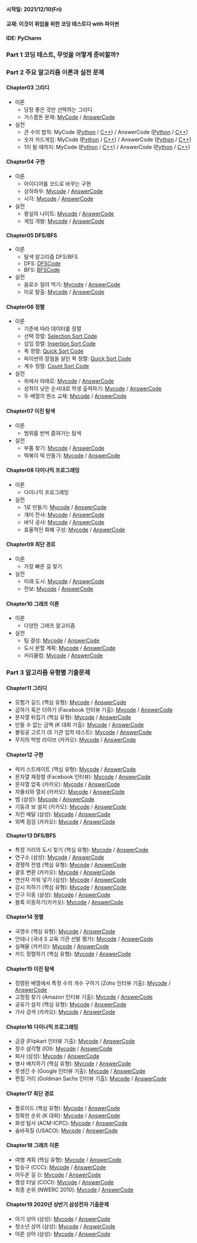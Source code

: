 #### 시작일: 2021/12/10(Fri)
#### 교재: 이것이 취업을 위한 코딩 테스트다 with 파이썬
#### IDE: PyCharm

### Part 1 코딩 테스트, 무엇을 어떻게 준비할까?

### Part 2 주요 알고리즘 이론과 실전 문제

#### Chapter03 그리디

- 이론 
  - 당장 좋은 것만 선택하는 그리디
  - 거스름돈 문제: [MyCode](https://github.com/Chaos0103/CodingTest_Python/blob/ad17f291cc6317c9e4449b4d8976b4e966e12046/Part02%20%EC%A3%BC%EC%9A%94%20%EC%95%8C%EA%B3%A0%EB%A6%AC%EC%A6%98%20%EC%9D%B4%EB%A1%A0%EA%B3%BC%20%EC%8B%A4%EC%A0%84%20%EB%AC%B8%EC%A0%9C/Chapter03%20%EA%B7%B8%EB%A6%AC%EB%94%94/%EA%B1%B0%EC%8A%A4%EB%A6%84%EB%8F%88.py) / [AnswerCode](/AnswerCode/Ch03/1.py)
- 실전
  - 큰 수의 법칙: MyCode ([Python](https://github.com/Chaos0103/CodingTest_Python/blob/ad17f291cc6317c9e4449b4d8976b4e966e12046/Part02%20%EC%A3%BC%EC%9A%94%20%EC%95%8C%EA%B3%A0%EB%A6%AC%EC%A6%98%20%EC%9D%B4%EB%A1%A0%EA%B3%BC%20%EC%8B%A4%EC%A0%84%20%EB%AC%B8%EC%A0%9C/Chapter03%20%EA%B7%B8%EB%A6%AC%EB%94%94/%ED%81%B0%20%EC%88%98%EC%9D%98%20%EB%B2%95%EC%B9%99.py) / [C++](https://github.com/Chaos0103/CodingTest_Python/blob/19796c3a0b2fac48798842bdaf6dc3e42b0b1172/Part02%20%EC%A3%BC%EC%9A%94%20%EC%95%8C%EA%B3%A0%EB%A6%AC%EC%A6%98%20%EC%9D%B4%EB%A1%A0%EA%B3%BC%20%EC%8B%A4%EC%A0%84%20%EB%AC%B8%EC%A0%9C/Chapter03%20%EA%B7%B8%EB%A6%AC%EB%94%94/%ED%81%B0%20%EC%88%98%EC%9D%98%20%EB%B2%95%EC%B9%99.cpp)) / AnswerCode ([Python](/AnswerCode/Ch03/2.py) / [C++](/AnswerCode/Ch03/2.cpp))
  - 숫자 카드게임: MyCode ([Python](https://github.com/Chaos0103/CodingTest_Python/blob/ad17f291cc6317c9e4449b4d8976b4e966e12046/Part02%20%EC%A3%BC%EC%9A%94%20%EC%95%8C%EA%B3%A0%EB%A6%AC%EC%A6%98%20%EC%9D%B4%EB%A1%A0%EA%B3%BC%20%EC%8B%A4%EC%A0%84%20%EB%AC%B8%EC%A0%9C/Chapter03%20%EA%B7%B8%EB%A6%AC%EB%94%94/%EC%88%AB%EC%9E%90%20%EC%B9%B4%EB%93%9C%20%EA%B2%8C%EC%9E%84.py) / [C++](https://github.com/Chaos0103/CodingTest_Python/blob/19796c3a0b2fac48798842bdaf6dc3e42b0b1172/Part02%20%EC%A3%BC%EC%9A%94%20%EC%95%8C%EA%B3%A0%EB%A6%AC%EC%A6%98%20%EC%9D%B4%EB%A1%A0%EA%B3%BC%20%EC%8B%A4%EC%A0%84%20%EB%AC%B8%EC%A0%9C/Chapter03%20%EA%B7%B8%EB%A6%AC%EB%94%94/%EC%88%AB%EC%9E%90%20%EC%B9%B4%EB%93%9C%20%EA%B2%8C%EC%9E%84.cpp)) / AnswerCode ([Python](/AnswerCode/Ch03/3.py) / [C++](/AnswerCode/Ch03/3.cpp))
  - 1이 될 때까지: MyCode ([Python](https://github.com/Chaos0103/CodingTest_Python/blob/19796c3a0b2fac48798842bdaf6dc3e42b0b1172/Part02%20%EC%A3%BC%EC%9A%94%20%EC%95%8C%EA%B3%A0%EB%A6%AC%EC%A6%98%20%EC%9D%B4%EB%A1%A0%EA%B3%BC%20%EC%8B%A4%EC%A0%84%20%EB%AC%B8%EC%A0%9C/Chapter03%20%EA%B7%B8%EB%A6%AC%EB%94%94/1%EC%9D%B4%20%EB%90%A0%20%EB%95%8C%EA%B9%8C%EC%A7%80.py) / [C++](https://github.com/Chaos0103/CodingTest_Python/blob/19796c3a0b2fac48798842bdaf6dc3e42b0b1172/Part02%20%EC%A3%BC%EC%9A%94%20%EC%95%8C%EA%B3%A0%EB%A6%AC%EC%A6%98%20%EC%9D%B4%EB%A1%A0%EA%B3%BC%20%EC%8B%A4%EC%A0%84%20%EB%AC%B8%EC%A0%9C/Chapter03%20%EA%B7%B8%EB%A6%AC%EB%94%94/1%EC%9D%B4%20%EB%90%A0%20%EB%95%8C%EA%B9%8C%EC%A7%80.cpp)) / AnswerCode ([Python](/AnswerCode/Ch03/4.py) / [C++](/AnswerCode/Ch03/4.cpp))

#### Chapter04 구현

- 이론
  - 아이디어를 코드로 바꾸는 구현
  - 상하좌우: [Mycode](https://github.com/Chaos0103/CodingTest_Python/blob/7a6dbd56c7ccfd5ba076c4118a0424a171aeb452/Part02%20%EC%A3%BC%EC%9A%94%20%EC%95%8C%EA%B3%A0%EB%A6%AC%EC%A6%98%20%EC%9D%B4%EB%A1%A0%EA%B3%BC%20%EC%8B%A4%EC%A0%84%20%EB%AC%B8%EC%A0%9C/Chapter04%20%EA%B5%AC%ED%98%84/%EC%83%81%ED%95%98%EC%A2%8C%EC%9A%B0.py) / [AnswerCode](/AnswerCode/Ch04/1.py)
  - 시각: [Mycode](https://github.com/Chaos0103/CodingTest_Python/blob/7a6dbd56c7ccfd5ba076c4118a0424a171aeb452/Part02%20%EC%A3%BC%EC%9A%94%20%EC%95%8C%EA%B3%A0%EB%A6%AC%EC%A6%98%20%EC%9D%B4%EB%A1%A0%EA%B3%BC%20%EC%8B%A4%EC%A0%84%20%EB%AC%B8%EC%A0%9C/Chapter04%20%EA%B5%AC%ED%98%84/%EC%8B%9C%EA%B0%81.py) / [AnswerCode](/AnswerCode/Ch04/2.py)
- 실전
  - 왕실의 나이트: [Mycode](https://github.com/Chaos0103/CodingTest_Python/blob/7a6dbd56c7ccfd5ba076c4118a0424a171aeb452/Part02%20%EC%A3%BC%EC%9A%94%20%EC%95%8C%EA%B3%A0%EB%A6%AC%EC%A6%98%20%EC%9D%B4%EB%A1%A0%EA%B3%BC%20%EC%8B%A4%EC%A0%84%20%EB%AC%B8%EC%A0%9C/Chapter04%20%EA%B5%AC%ED%98%84/%EC%99%95%EC%8B%A4%EC%9D%98%20%EB%82%98%EC%9D%B4%ED%8A%B8.py) / [AnswerCode](/AnswerCode/Ch04/3.py)
  - 게임 개발: [Mycode](https://github.com/Chaos0103/CodingTest_Python/blob/7a6dbd56c7ccfd5ba076c4118a0424a171aeb452/Part02%20%EC%A3%BC%EC%9A%94%20%EC%95%8C%EA%B3%A0%EB%A6%AC%EC%A6%98%20%EC%9D%B4%EB%A1%A0%EA%B3%BC%20%EC%8B%A4%EC%A0%84%20%EB%AC%B8%EC%A0%9C/Chapter04%20%EA%B5%AC%ED%98%84/%EA%B2%8C%EC%9E%84%20%EA%B0%9C%EB%B0%9C.py) / [AnswerCode](/AnswerCode/Ch04/4.py)

#### Chapter05 DFS/BFS

- 이론
  - 탐색 알고리즘 DFS/BFS 
  - DFS: [DFSCode](/Answer/Ch05/DFS.py)
  - BFS: [BFSCode](/Answer/Ch05/BFS.py)
- 실전
  - 음료수 얼려 먹기: [Mycode](https://github.com/Chaos0103/CodingTest_Python/blob/44774c90eedeb7b7054659006eda7c14ee68451a/Part02%20%EC%A3%BC%EC%9A%94%20%EC%95%8C%EA%B3%A0%EB%A6%AC%EC%A6%98%20%EC%9D%B4%EB%A1%A0%EA%B3%BC%20%EC%8B%A4%EC%A0%84%20%EB%AC%B8%EC%A0%9C/Chapter05%20DFS_BFS/%EC%9D%8C%EB%A3%8C%EC%88%98%20%EC%96%BC%EB%A0%A4%20%EB%A8%B9%EA%B8%B0.py) / [AnswerCode](/AnswerCode/Ch05/1.py)
  - 미로 탈출: [Mycode](https://github.com/Chaos0103/CodingTest_Python/blob/44774c90eedeb7b7054659006eda7c14ee68451a/Part02%20%EC%A3%BC%EC%9A%94%20%EC%95%8C%EA%B3%A0%EB%A6%AC%EC%A6%98%20%EC%9D%B4%EB%A1%A0%EA%B3%BC%20%EC%8B%A4%EC%A0%84%20%EB%AC%B8%EC%A0%9C/Chapter05%20DFS_BFS/%EB%AF%B8%EB%A1%9C%20%ED%83%88%EC%B6%9C.py) / [AnswerCode](/AnswerCode/Ch05/2.py)

#### Chapter06 정렬

- 이론
  - 기준에 따라 데이터를 정렬
  - 선택 정렬: [Selection Sort Code](https://github.com/Chaos0103/CodingTest_Python/blob/8b13a54db7d918c378af1e7b1362e4dce29d78a4/Algorithm%20Note/%EC%A0%95%EB%A0%AC/%EC%84%A0%ED%83%9D%20%EC%A0%95%EB%A0%AC.py)
  - 삽입 정렬: [Insertion Sort Code](https://github.com/Chaos0103/CodingTest_Python/blob/8b13a54db7d918c378af1e7b1362e4dce29d78a4/Algorithm%20Note/%EC%A0%95%EB%A0%AC/%EC%82%BD%EC%9E%85%20%EC%A0%95%EB%A0%AC.py)
  - 퀵 정렬: [Quick Sort Code](https://github.com/Chaos0103/CodingTest_Python/blob/8b13a54db7d918c378af1e7b1362e4dce29d78a4/Algorithm%20Note/%EC%A0%95%EB%A0%AC/%ED%80%B5%20%EC%A0%95%EB%A0%AC.py)
  - 파이썬의 장점을 살린 퀵 정렬: [Quick Sort Code](https://github.com/Chaos0103/CodingTest_Python/blob/8b13a54db7d918c378af1e7b1362e4dce29d78a4/Algorithm%20Note/%EC%A0%95%EB%A0%AC/%ED%8C%8C%EC%9D%B4%EC%8D%AC%EC%9D%98%20%EC%9E%A5%EC%A0%90%EC%9D%84%20%EC%82%B4%EB%A6%B0%20%ED%80%B5%20%EC%A0%95%EB%A0%AC%20%EC%86%8C%EC%8A%A4%EC%BD%94%EB%93%9C.py)
  - 계수 정렬: [Count Sort Code](https://github.com/Chaos0103/CodingTest_Python/blob/8b13a54db7d918c378af1e7b1362e4dce29d78a4/Algorithm%20Note/%EC%A0%95%EB%A0%AC/%EA%B3%84%EC%88%98%20%EC%A0%95%EB%A0%AC.py)
- 실전
  - 위에서 아래로: [Mycode](https://github.com/Chaos0103/CodingTest_Python/blob/37920121d06fb353f93209d68021a404914023ab/Part02%20%EC%A3%BC%EC%9A%94%20%EC%95%8C%EA%B3%A0%EB%A6%AC%EC%A6%98%20%EC%9D%B4%EB%A1%A0%EA%B3%BC%20%EC%8B%A4%EC%A0%84%20%EB%AC%B8%EC%A0%9C/Chapter06%20%EC%A0%95%EB%A0%AC/%EC%9C%84%EC%97%90%EC%84%9C%20%EC%95%84%EB%9E%98%EB%A1%9C.py) / [AnswerCode](/AnswerCode/Ch06/1.py)
  - 성적이 낮은 순서대로 학생 출력하기: [Mycode](https://github.com/Chaos0103/CodingTest_Python/blob/37920121d06fb353f93209d68021a404914023ab/Part02%20%EC%A3%BC%EC%9A%94%20%EC%95%8C%EA%B3%A0%EB%A6%AC%EC%A6%98%20%EC%9D%B4%EB%A1%A0%EA%B3%BC%20%EC%8B%A4%EC%A0%84%20%EB%AC%B8%EC%A0%9C/Chapter06%20%EC%A0%95%EB%A0%AC/%EC%84%B1%EC%A0%81%EC%9D%B4%20%EB%82%AE%EC%9D%80%20%EC%88%9C%EC%84%9C%EB%A1%9C%20%ED%95%99%EC%83%9D%20%EC%B6%9C%EB%A0%A5%ED%95%98%EA%B8%B0.py) / [AnswerCode](/AnswerCode/Ch06/2.py)
  - 두 배열의 원소 교체: [Mycode](https://github.com/Chaos0103/CodingTest_Python/blob/bb1960d64cef345e12d684e6cf110d830cfe4177/Part02%20%EC%A3%BC%EC%9A%94%20%EC%95%8C%EA%B3%A0%EB%A6%AC%EC%A6%98%20%EC%9D%B4%EB%A1%A0%EA%B3%BC%20%EC%8B%A4%EC%A0%84%20%EB%AC%B8%EC%A0%9C/Chapter06%20%EC%A0%95%EB%A0%AC/%EB%91%90%20%EB%B0%B0%EC%97%B4%EC%9D%98%20%EC%9B%90%EC%86%8C%20%EA%B5%90%EC%B2%B4.py) / [AnswerCode](/AnswerCode/Ch06/3.py)

#### Chapter07 이진 탐색

- 이론
  - 범위를 반씩 좁혀가는 탐색
- 실전
  - 부품 찾기: [Mycode](https://github.com/Chaos0103/CodingTest_Python/blob/bb1960d64cef345e12d684e6cf110d830cfe4177/Part02%20%EC%A3%BC%EC%9A%94%20%EC%95%8C%EA%B3%A0%EB%A6%AC%EC%A6%98%20%EC%9D%B4%EB%A1%A0%EA%B3%BC%20%EC%8B%A4%EC%A0%84%20%EB%AC%B8%EC%A0%9C/Chapter07%20%EC%9D%B4%EC%A7%84%20%ED%83%90%EC%83%89/%EB%B6%80%ED%92%88%20%EC%B0%BE%EA%B8%B0.py) / [AnswerCode](/AnswerCode/Ch07/1.py)
  - 떡볶이 떡 만들기: [Mycode](https://github.com/Chaos0103/CodingTest_Python/blob/bb1960d64cef345e12d684e6cf110d830cfe4177/Part02%20%EC%A3%BC%EC%9A%94%20%EC%95%8C%EA%B3%A0%EB%A6%AC%EC%A6%98%20%EC%9D%B4%EB%A1%A0%EA%B3%BC%20%EC%8B%A4%EC%A0%84%20%EB%AC%B8%EC%A0%9C/Chapter07%20%EC%9D%B4%EC%A7%84%20%ED%83%90%EC%83%89/%EB%96%A1%EB%B3%B6%EC%9D%B4%20%EB%96%A1%20%EB%A7%8C%EB%93%A4%EA%B8%B0.py) / [AnswerCode](/AnswerCode/Ch07/2.py)

#### Chapter08 다이나믹 프로그래밍

- 이론
  - 다이나믹 프로그래밍
- 실전
  - 1로 만들기: [Mycode](https://github.com/Chaos0103/CodingTest_Python/blob/3b4f3ee27592604f2b24774362200ba3d06b5c3f/Part02%20%EC%A3%BC%EC%9A%94%20%EC%95%8C%EA%B3%A0%EB%A6%AC%EC%A6%98%20%EC%9D%B4%EB%A1%A0%EA%B3%BC%20%EC%8B%A4%EC%A0%84%20%EB%AC%B8%EC%A0%9C/Chapter08%20%EB%8B%A4%EC%9D%B4%EB%82%98%EB%AF%B9%20%ED%94%84%EB%A1%9C%EA%B7%B8%EB%9E%98%EB%B0%8D/1%EB%A1%9C%20%EB%A7%8C%EB%93%A4%EA%B8%B0.py) / [AnswerCode](/AnswerCode/Ch08/1.py)
  - 개미 전사: [Mycode](https://github.com/Chaos0103/CodingTest_Python/blob/3b4f3ee27592604f2b24774362200ba3d06b5c3f/Part02%20%EC%A3%BC%EC%9A%94%20%EC%95%8C%EA%B3%A0%EB%A6%AC%EC%A6%98%20%EC%9D%B4%EB%A1%A0%EA%B3%BC%20%EC%8B%A4%EC%A0%84%20%EB%AC%B8%EC%A0%9C/Chapter08%20%EB%8B%A4%EC%9D%B4%EB%82%98%EB%AF%B9%20%ED%94%84%EB%A1%9C%EA%B7%B8%EB%9E%98%EB%B0%8D/%EA%B0%9C%EB%AF%B8%20%EC%A0%84%EC%82%AC.py) / [AnswerCode](/AnswerCode/Ch08/2.py)
  - 바닥 공사: [Mycode](https://github.com/Chaos0103/CodingTest_Python/blob/3b4f3ee27592604f2b24774362200ba3d06b5c3f/Part02%20%EC%A3%BC%EC%9A%94%20%EC%95%8C%EA%B3%A0%EB%A6%AC%EC%A6%98%20%EC%9D%B4%EB%A1%A0%EA%B3%BC%20%EC%8B%A4%EC%A0%84%20%EB%AC%B8%EC%A0%9C/Chapter08%20%EB%8B%A4%EC%9D%B4%EB%82%98%EB%AF%B9%20%ED%94%84%EB%A1%9C%EA%B7%B8%EB%9E%98%EB%B0%8D/%EB%B0%94%EB%8B%A5%20%EA%B3%B5%EC%82%AC.py) / [AnswerCode](/AnswerCode/Ch08/3.py)
  - 효율적인 화폐 구성: [Mycode](https://github.com/Chaos0103/CodingTest_Python/blob/3b4f3ee27592604f2b24774362200ba3d06b5c3f/Part02%20%EC%A3%BC%EC%9A%94%20%EC%95%8C%EA%B3%A0%EB%A6%AC%EC%A6%98%20%EC%9D%B4%EB%A1%A0%EA%B3%BC%20%EC%8B%A4%EC%A0%84%20%EB%AC%B8%EC%A0%9C/Chapter08%20%EB%8B%A4%EC%9D%B4%EB%82%98%EB%AF%B9%20%ED%94%84%EB%A1%9C%EA%B7%B8%EB%9E%98%EB%B0%8D/%ED%9A%A8%EC%9C%A8%EC%A0%81%EC%9D%B8%20%ED%99%94%ED%8F%90%20%EA%B5%AC%EC%84%B1.py) / [AnswerCode](/AnswerCode/Ch08/4.py)

#### Chapter09 최단 경로

- 이론
  - 가장 빠른 길 찾기 
- 실전
  - 미래 도시: [Mycode](https://github.com/Chaos0103/CodingTest_Python/blob/3b4f3ee27592604f2b24774362200ba3d06b5c3f/Part02%20%EC%A3%BC%EC%9A%94%20%EC%95%8C%EA%B3%A0%EB%A6%AC%EC%A6%98%20%EC%9D%B4%EB%A1%A0%EA%B3%BC%20%EC%8B%A4%EC%A0%84%20%EB%AC%B8%EC%A0%9C/Chapter09%20%EC%B5%9C%EB%8B%A8%20%EA%B2%BD%EB%A1%9C/%EB%AF%B8%EB%9E%98%20%EB%8F%84%EC%8B%9C.py) / [AnswerCode](/AnswerCode/Ch09/1.py)
  - 전보: [Mycode](https://github.com/Chaos0103/CodingTest_Python/blob/3b4f3ee27592604f2b24774362200ba3d06b5c3f/Part02%20%EC%A3%BC%EC%9A%94%20%EC%95%8C%EA%B3%A0%EB%A6%AC%EC%A6%98%20%EC%9D%B4%EB%A1%A0%EA%B3%BC%20%EC%8B%A4%EC%A0%84%20%EB%AC%B8%EC%A0%9C/Chapter09%20%EC%B5%9C%EB%8B%A8%20%EA%B2%BD%EB%A1%9C/%EC%A0%84%EB%B3%B4.py) / [AnswerCode](/AnswerCode/Ch09/2.py)

#### Chapter10 그래프 이론

- 이론
  - 다양한 그래프 알고리즘
- 실전
  - 팀 결성: [Mycode]() / [AnswerCode](/AnswerCode/Ch10/1.py)
  - 도시 분할 계획: [Mycode]() / [AnswerCode]()
  - 커리큘럼: [Mycode]() / [AnswerCode]()
  


### Part 3 알고리즘 유형별 기출문제

#### Chapter11 그리디

- 모험가 길드 (핵심 유형): [Mycode]() / [AnswerCode](/AnswerCode/Ch11/Q01.py)
- 곱하기 혹은 더하기 (Facebook 인터뷰 기출): [Mycode]() / [AnswerCode](/AnswerCode/Ch11/Q02.py)
- 문자열 뒤집기 (핵심 유형): [Mycode]() / [AnswerCode](/AnswerCode/Ch11/Q03.py)
- 만들 수 없는 금액 (K 대회 기출): [Mycode]() / [AnswerCode](/AnswerCode/Ch11/Q04.py)
- 볼링공 고르기 (S 기관 입학 테스트): [Mycode]() / [AnswerCode](/AnswerCode/Ch11/Q05.py)
- 무지의 먹방 라이브 (카카오): [Mycode]() / [AnswerCode](/AnswerCode/Ch11/Q06.py)

#### Chapter12 구현

- 럭키 스트레이트 (핵심 유형): [Mycode](https://github.com/Chaos0103/CodingTest_Python/blob/18a6ca59f662ae7d38dd215a8eab283c07db7829/Part03%20%EC%95%8C%EA%B3%A0%EB%A6%AC%EC%A6%98%20%EC%9C%A0%ED%98%95%EB%B3%84%20%EA%B8%B0%EC%B6%9C%EB%AC%B8%EC%A0%9C/Chapter12%20%EA%B5%AC%ED%98%84%20%EB%AC%B8%EC%A0%9C/Q07%20%EB%9F%AD%ED%82%A4%20%EC%8A%A4%ED%8A%B8%EB%A0%88%EC%9D%B4%ED%8A%B8.py) / [AnswerCode](/AnswerCode/Ch12/Q07.py)
- 문자열 재정렬 (Facebook 인터뷰): [Mycode](https://github.com/Chaos0103/CodingTest_Python/blob/18a6ca59f662ae7d38dd215a8eab283c07db7829/Part03%20%EC%95%8C%EA%B3%A0%EB%A6%AC%EC%A6%98%20%EC%9C%A0%ED%98%95%EB%B3%84%20%EA%B8%B0%EC%B6%9C%EB%AC%B8%EC%A0%9C/Chapter12%20%EA%B5%AC%ED%98%84%20%EB%AC%B8%EC%A0%9C/Q08%20%EB%AC%B8%EC%9E%90%EC%97%B4%20%EC%9E%AC%EC%A0%95%EB%A0%AC.py) / [AnswerCode](/AnswerCode/Ch12/Q08.py)
- 문자열 압축 (카카오): [Mycode]() / [AnswerCode](/AnswerCode/Ch12/Q09.py)
- 자물쇠와 열쇠 (카카오): [Mycode](https://github.com/Chaos0103/CodingTest_Python/blob/18a6ca59f662ae7d38dd215a8eab283c07db7829/Part03%20%EC%95%8C%EA%B3%A0%EB%A6%AC%EC%A6%98%20%EC%9C%A0%ED%98%95%EB%B3%84%20%EA%B8%B0%EC%B6%9C%EB%AC%B8%EC%A0%9C/Chapter12%20%EA%B5%AC%ED%98%84%20%EB%AC%B8%EC%A0%9C/Q10%20%EC%9E%90%EB%AC%BC%EC%87%A0%EC%99%80%20%EC%97%B4%EC%87%A0.py) / [AnswerCode](/AnswerCode/Ch12/Q10.py)
- 뱀 (삼성): [Mycode](https://github.com/Chaos0103/CodingTest_Python/blob/18a6ca59f662ae7d38dd215a8eab283c07db7829/Part03%20%EC%95%8C%EA%B3%A0%EB%A6%AC%EC%A6%98%20%EC%9C%A0%ED%98%95%EB%B3%84%20%EA%B8%B0%EC%B6%9C%EB%AC%B8%EC%A0%9C/Chapter12%20%EA%B5%AC%ED%98%84%20%EB%AC%B8%EC%A0%9C/Q11%20%EB%B1%80.py) / [AnswerCode](/AnswerCode/Ch12/Q11.py)
- 기둥과 보 설치 (카카오): [Mycode](https://github.com/Chaos0103/CodingTest_Python/blob/18a6ca59f662ae7d38dd215a8eab283c07db7829/Part03%20%EC%95%8C%EA%B3%A0%EB%A6%AC%EC%A6%98%20%EC%9C%A0%ED%98%95%EB%B3%84%20%EA%B8%B0%EC%B6%9C%EB%AC%B8%EC%A0%9C/Chapter12%20%EA%B5%AC%ED%98%84%20%EB%AC%B8%EC%A0%9C/Q12%20%EA%B8%B0%EB%91%A5%EA%B3%BC%20%EB%B3%B4%20%EC%84%A4%EC%B9%98.py) / [AnswerCode](/AnswerCode/Ch12/Q12.py)
- 치킨 배달 (삼성): [Mycode](https://github.com/Chaos0103/CodingTest_Python/blob/18a6ca59f662ae7d38dd215a8eab283c07db7829/Part03%20%EC%95%8C%EA%B3%A0%EB%A6%AC%EC%A6%98%20%EC%9C%A0%ED%98%95%EB%B3%84%20%EA%B8%B0%EC%B6%9C%EB%AC%B8%EC%A0%9C/Chapter12%20%EA%B5%AC%ED%98%84%20%EB%AC%B8%EC%A0%9C/Q13%20%EC%B9%98%ED%82%A8%20%EB%B0%B0%EB%8B%AC.py) / [AnswerCode](/AnswerCode/Ch12/Q13.py)
- 외벽 점검 (카카오): [Mycode](https://github.com/Chaos0103/CodingTest_Python/blob/7a6dbd56c7ccfd5ba076c4118a0424a171aeb452/Part03%20%EC%95%8C%EA%B3%A0%EB%A6%AC%EC%A6%98%20%EC%9C%A0%ED%98%95%EB%B3%84%20%EA%B8%B0%EC%B6%9C%EB%AC%B8%EC%A0%9C/Chapter12%20%EA%B5%AC%ED%98%84%20%EB%AC%B8%EC%A0%9C/Q14%20%EC%99%B8%EB%B2%BD%20%EC%A0%90%EA%B2%80.py) / [AnswerCode](/AnswerCode/Ch12/Q14.py)

#### Chapter13 DFS/BFS

- 특정 거리의 도시 찾기 (핵심 유형): [Mycode](https://github.com/Chaos0103/CodingTest_Python/blob/44774c90eedeb7b7054659006eda7c14ee68451a/Part03%20%EC%95%8C%EA%B3%A0%EB%A6%AC%EC%A6%98%20%EC%9C%A0%ED%98%95%EB%B3%84%20%EA%B8%B0%EC%B6%9C%EB%AC%B8%EC%A0%9C/Chapter13%20DFS_BFS%20%EB%AC%B8%EC%A0%9C/Q15%20%ED%8A%B9%EC%A0%95%20%EA%B1%B0%EB%A6%AC%EC%9D%98%20%EB%8F%84%EC%8B%9C%20%EC%B0%BE%EA%B8%B0.py) / [AnswerCode](/AnswerCode/Ch13/Q15.py)
- 연구소 (삼성): [Mycode](https://github.com/Chaos0103/CodingTest_Python/blob/44774c90eedeb7b7054659006eda7c14ee68451a/Part03%20%EC%95%8C%EA%B3%A0%EB%A6%AC%EC%A6%98%20%EC%9C%A0%ED%98%95%EB%B3%84%20%EA%B8%B0%EC%B6%9C%EB%AC%B8%EC%A0%9C/Chapter13%20DFS_BFS%20%EB%AC%B8%EC%A0%9C/Q16%20%EC%97%B0%EA%B5%AC%EC%86%8C.py) / [AnswerCode](/AnswerCode/Ch13/Q16.py)
- 경쟁적 전염 (핵심 유형): [Mycode](https://github.com/Chaos0103/CodingTest_Python/blob/44774c90eedeb7b7054659006eda7c14ee68451a/Part03%20%EC%95%8C%EA%B3%A0%EB%A6%AC%EC%A6%98%20%EC%9C%A0%ED%98%95%EB%B3%84%20%EA%B8%B0%EC%B6%9C%EB%AC%B8%EC%A0%9C/Chapter13%20DFS_BFS%20%EB%AC%B8%EC%A0%9C/Q17%20%EA%B2%BD%EC%9F%81%EC%A0%81%20%EC%A0%84%EC%97%BC.py) / [AnswerCode](/AnswerCode/Ch13/Q17.py)
- 괄호 변환 (카카오): [Mycode](https://github.com/Chaos0103/CodingTest_Python/blob/c2873f8e850472340af11efe0ff5447a89e6c302/Part03%20%EC%95%8C%EA%B3%A0%EB%A6%AC%EC%A6%98%20%EC%9C%A0%ED%98%95%EB%B3%84%20%EA%B8%B0%EC%B6%9C%EB%AC%B8%EC%A0%9C/Chapter13%20DFS_BFS%20%EB%AC%B8%EC%A0%9C/Q18%20%EA%B4%84%ED%98%B8%20%EB%B3%80%ED%99%98.py) / [AnswerCode](/AnswerCode/Ch13/Q18.py)
- 연산자 끼워 넣기 (삼성): [Mycode](https://github.com/Chaos0103/CodingTest_Python/blob/c2873f8e850472340af11efe0ff5447a89e6c302/Part03%20%EC%95%8C%EA%B3%A0%EB%A6%AC%EC%A6%98%20%EC%9C%A0%ED%98%95%EB%B3%84%20%EA%B8%B0%EC%B6%9C%EB%AC%B8%EC%A0%9C/Chapter13%20DFS_BFS%20%EB%AC%B8%EC%A0%9C/Q19%20%EC%97%B0%EC%82%B0%EC%9E%90%20%EB%81%BC%EC%9B%8C%20%EB%84%A3%EA%B8%B0.py) / [AnswerCode](/AnswerCode/Ch13/Q19.py)
- 감시 피하기 (핵심 유형): [Mycode](https://github.com/Chaos0103/CodingTest_Python/blob/c2873f8e850472340af11efe0ff5447a89e6c302/Part03%20%EC%95%8C%EA%B3%A0%EB%A6%AC%EC%A6%98%20%EC%9C%A0%ED%98%95%EB%B3%84%20%EA%B8%B0%EC%B6%9C%EB%AC%B8%EC%A0%9C/Chapter13%20DFS_BFS%20%EB%AC%B8%EC%A0%9C/Q20%20%EA%B0%90%EC%8B%9C%20%ED%94%BC%ED%95%98%EA%B8%B0.py) / [AnswerCode](/AnswerCode/Ch13/Q20.py)
- 인구 이동 (삼성): [Mycode](https://github.com/Chaos0103/CodingTest_Python/blob/c2873f8e850472340af11efe0ff5447a89e6c302/Part03%20%EC%95%8C%EA%B3%A0%EB%A6%AC%EC%A6%98%20%EC%9C%A0%ED%98%95%EB%B3%84%20%EA%B8%B0%EC%B6%9C%EB%AC%B8%EC%A0%9C/Chapter13%20DFS_BFS%20%EB%AC%B8%EC%A0%9C/Q21%20%EC%9D%B8%EA%B5%AC%20%EC%9D%B4%EB%8F%99.py) / [AnswerCode](/AnswerCode/Ch13/Q21.py)
- 블록 이동하기(카카오): [Mycode](https://github.com/Chaos0103/CodingTest_Python/blob/c2873f8e850472340af11efe0ff5447a89e6c302/Part03%20%EC%95%8C%EA%B3%A0%EB%A6%AC%EC%A6%98%20%EC%9C%A0%ED%98%95%EB%B3%84%20%EA%B8%B0%EC%B6%9C%EB%AC%B8%EC%A0%9C/Chapter13%20DFS_BFS%20%EB%AC%B8%EC%A0%9C/Q22%20%EB%B8%94%EB%A1%9D%20%EC%9D%B4%EB%8F%99%ED%95%98%EA%B8%B0.py) / [AnswerCode](/AnswerCode/Ch13/Q22.py)

#### Chapter14 정렬

- 국영수 (핵심 유형): [Mycode](https://github.com/Chaos0103/CodingTest_Python/blob/7c919183946da5188c773270041a3b4bff98e536/Part03%20%EC%95%8C%EA%B3%A0%EB%A6%AC%EC%A6%98%20%EC%9C%A0%ED%98%95%EB%B3%84%20%EA%B8%B0%EC%B6%9C%EB%AC%B8%EC%A0%9C/Chapter14%20%EC%A0%95%EB%A0%AC%20%EB%AC%B8%EC%A0%9C/Q23%20%EA%B5%AD%EC%98%81%EC%88%98.py) / [AnswerCode](/AnswerCode/Ch14/Q23.py)
- 안테나 (국내 S 교육 기관 선발 평가): [Mycode](https://github.com/Chaos0103/CodingTest_Python/blob/7c919183946da5188c773270041a3b4bff98e536/Part03%20%EC%95%8C%EA%B3%A0%EB%A6%AC%EC%A6%98%20%EC%9C%A0%ED%98%95%EB%B3%84%20%EA%B8%B0%EC%B6%9C%EB%AC%B8%EC%A0%9C/Chapter14%20%EC%A0%95%EB%A0%AC%20%EB%AC%B8%EC%A0%9C/Q24%20%EC%95%88%ED%85%8C%EB%82%98.py) / [AnswerCode](/AnswerCode/Ch14/Q24.py)
- 실패율 (카카오): [Mycode](https://github.com/Chaos0103/CodingTest_Python/blob/7c919183946da5188c773270041a3b4bff98e536/Part03%20%EC%95%8C%EA%B3%A0%EB%A6%AC%EC%A6%98%20%EC%9C%A0%ED%98%95%EB%B3%84%20%EA%B8%B0%EC%B6%9C%EB%AC%B8%EC%A0%9C/Chapter14%20%EC%A0%95%EB%A0%AC%20%EB%AC%B8%EC%A0%9C/Q25%20%EC%8B%A4%ED%8C%A8%EC%9C%A8.py) / [AnswerCode](/AnswerCode/Ch14/Q25.py)
- 카드 정렬하기 (핵심 유형): [Mycode](https://github.com/Chaos0103/CodingTest_Python/blob/7c919183946da5188c773270041a3b4bff98e536/Part03%20%EC%95%8C%EA%B3%A0%EB%A6%AC%EC%A6%98%20%EC%9C%A0%ED%98%95%EB%B3%84%20%EA%B8%B0%EC%B6%9C%EB%AC%B8%EC%A0%9C/Chapter14%20%EC%A0%95%EB%A0%AC%20%EB%AC%B8%EC%A0%9C/Q26%20%EC%B9%B4%EB%93%9C%20%EC%A0%95%EB%A0%AC%ED%95%98%EA%B8%B0.py) / [AnswerCode](/AnswerCode/Ch14/Q26.py)

#### Chapter15 이진 탐색

- 정렬된 배열에서 특정 수의 개수 구하기 (Zoho 인터뷰 기출): [Mycode](https://github.com/Chaos0103/CodingTest_Python/blob/e34db4ab794adb54072c6c94901b1ab4fa9684f0/Part03%20%EC%95%8C%EA%B3%A0%EB%A6%AC%EC%A6%98%20%EC%9C%A0%ED%98%95%EB%B3%84%20%EA%B8%B0%EC%B6%9C%EB%AC%B8%EC%A0%9C/Chapter15%20%EC%9D%B4%EC%A7%84%20%ED%83%90%EC%83%89%20%EB%AC%B8%EC%A0%9C/Q27%20%EC%A0%95%EB%A0%AC%EB%90%9C%20%EB%B0%B0%EC%97%B4%EC%97%90%EC%84%9C%20%ED%8A%B9%EC%A0%95%20%EC%88%98%EC%9D%98%20%EA%B0%9C%EC%88%98%20%EA%B5%AC%ED%95%98%EA%B8%B0.py) / [AnswerCode](/AnswerCode/Ch15/Q27.py)
- 고정점 찾기 (Amazon 인터뷰 기출): [Mycode](https://github.com/Chaos0103/CodingTest_Python/blob/e34db4ab794adb54072c6c94901b1ab4fa9684f0/Part03%20%EC%95%8C%EA%B3%A0%EB%A6%AC%EC%A6%98%20%EC%9C%A0%ED%98%95%EB%B3%84%20%EA%B8%B0%EC%B6%9C%EB%AC%B8%EC%A0%9C/Chapter15%20%EC%9D%B4%EC%A7%84%20%ED%83%90%EC%83%89%20%EB%AC%B8%EC%A0%9C/Q28%20%EA%B3%A0%EC%A0%95%EC%A0%90%20%EC%B0%BE%EA%B8%B0.py) / [AnswerCode](/AnswerCode/Ch15/Q28.py)
- 공유기 설치 (핵심 유형): [Mycode]() / [AnswerCode](/AnswerCode/Ch15/Q29.py)
- 가사 검색 (카카오): [Mycode]() / [AnswerCode](/AnswerCode/Ch15/Q30.py)

#### Chapter16 다이나믹 프로그래밍

- 금광 (Flipkart 인터뷰 기출): [Mycode]() / [AnswerCode](/AnswerCode/Ch16/Q31.py)
- 정수 삼각형 (IOI): [Mycode]() / [AnswerCode](/AnswerCode/Ch16/Q32.py)
- 퇴사 (삼성): [Mycode]() / [AnswerCode](/AnswerCode/Ch16/Q33.py)
- 병사 배치하기 (핵심 유형): [Mycode]() / [AnswerCode](/AnswerCode/Ch16/Q34.py)
- 못생긴 수 (Google 인터뷰 기출): [Mycode]() / [AnswerCode](/AnswerCode/Ch16/Q35.py)
- 편집 거리 (Goldman Sachs 인터뷰 기출): [Mycode]() / [AnswerCode](/AnswerCode/Ch16/Q36.py)

#### Chapter17 최단 경로

- 플로이드 (핵심 유형): [Mycode]() / [AnswerCode](/AnswerCode/Ch17/Q37.py)
- 정확한 순위 (K 대회): [Mycode]() / [AnswerCode](/AnswerCode/Ch17/Q38.py)
- 화성 탐사 (ACM-ICPC): [Mycode]() / [AnswerCode](/AnswerCode/Ch17/Q39.py)
- 숨바꼭질 (USACO): [Mycode]() / [AnswerCode](/AnswerCode/Ch17/Q40.py)

#### Chapter18 그래프 이론

- 여행 계획 (핵심 유형): [Mycode]() / [AnswerCode](/AnswerCode/Ch18/Q41.py)
- 탑승구 (CCC): [Mycode]() / [AnswerCode](/AnswerCode/Ch18/Q42.py)
- 어두운 길 (): [Mycode]() / [AnswerCode](/AnswerCode/Ch18/Q43.py)
- 행성 터널 (COCI): [Mycode]() / [AnswerCode](/AnswerCode/Ch18/Q44.py)
- 최종 순위 (NWERC 2010): [Mycode]() / [AnswerCode](/AnswerCode/Ch18/Q45.py)

#### Chapter19 2020년 상반기 삼성전자 기출문제

- 아기 상어 (삼성): [Mycode]() / [AnswerCode](/AnswerCode/Ch19/Q46.py)
- 청소년 상어 (삼성): [Mycode]() / [AnswerCode](/AnswerCode/Ch19/Q47.py)
- 어른 상어 (삼성): [Mycode]() / [AnswerCode](/AnswerCode/Ch19/Q48.py)
